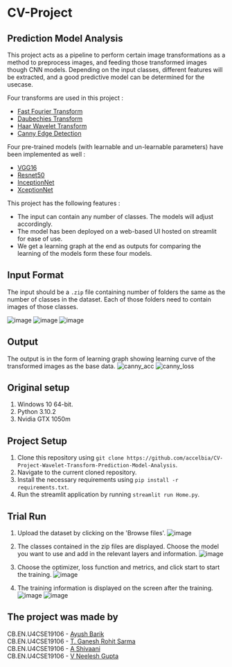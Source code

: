 # CV-Project 
## Prediction Model Analysis
This project acts as a pipeline to perform certain image transformations as a method to preprocess images, and feeding those transformed images though CNN models. Depending on the input classes, different features will be extracted, and a good predictive model can be determined for the usecase. 

Four transforms are used in this project : 
+ [Fast Fourier Transform](https://towardsdatascience.com/fast-fourier-transform-937926e591cb)
+ [Daubechies Transform](https://medium.com/image-vision/2d-dwt-a-brief-intro-89e9ef1698e3)
+ [Haar Wavelet Transform](https://medium.com/@digitalpadm/image-compression-haar-wavelet-transform-5d7be3408aa)
+ [Canny Edge Detection](https://medium.com/simply-dev/what-is-canny-edge-detection-cfefa272a8d0)

Four pre-trained models (with learnable and un-learnable parameters) have been implemented as well : 
+ [VGG16](https://arxiv.org/abs/1409.1556)
+ [Resnet50](https://arxiv.org/abs/1512.03385)
+ [InceptionNet](https://arxiv.org/abs/1409.4842)
+ [XceptionNet](https://arxiv.org/abs/1610.02357)

This project has the following features : 
+ The input can contain any number of classes. The models will adjust accordingly.
+ The model has been deployed on a web-based UI hosted on streamlit for ease of use.
+ We get a learning graph at the end as outputs for comparing the learning of the models form these four models.

## Input Format
The input should be a `.zip` file containing number of folders the same as the number of classes in the dataset. Each of those folders need to contain images of those classes.

![image](https://user-images.githubusercontent.com/67522615/204631834-c1ce72f0-785d-4437-89dd-28408e70768b.png)
![image](https://user-images.githubusercontent.com/67522615/204631879-eed4a164-8716-4b3c-abb0-9a5f0bb6dc77.png)
![image](https://user-images.githubusercontent.com/67522615/204631928-3c6dbcb2-08e0-4c0d-ac5a-7f95b5da6566.png)

## Output
The output is in the form of learning graph showing learning curve of the transformed images as the base data.
![canny_acc](https://user-images.githubusercontent.com/67522615/204634672-8a451155-a382-4f71-94bb-111f4edc3e23.png)
![canny_loss](https://user-images.githubusercontent.com/67522615/204634682-cfe85fe6-c9fd-4824-93c9-c735ceb07784.png)

## Original setup
1. Windows 10 64-bit.
2. Python 3.10.2
3. Nvidia GTX 1050m

## Project Setup
1. Clone this repository using `git clone https://github.com/accelbia/CV-Project-Wavelet-Transform-Prediction-Model-Analysis`.
2. Navigate to the current cloned repository.
3. Install the necessary requirements using `pip install -r requirements.txt`.
4. Run the streamlit application by running `streamlit run Home.py`.

## Trial Run 

1. Upload the dataset by clicking on the 'Browse files'.
   ![image](https://user-images.githubusercontent.com/67522615/204639170-4453fa21-81c7-413c-a215-632aa2d1890c.png)

2. The classes contained in the zip files are displayed. Choose the model you want to use and add in the relevant layers and information.
   ![image](https://user-images.githubusercontent.com/67522615/204639958-51e233d2-e07d-47f7-a5b0-6fa10c946011.png)
   
3. Choose the optimizer, loss function and metrics, and click start to start the training. 
   ![image](https://user-images.githubusercontent.com/67522615/204840649-cc046400-a73e-4bbb-ba04-c0e7ae3fd7d1.png)

4. The training information is displayed on the screen after the training.
   ![image](https://user-images.githubusercontent.com/67522615/204842181-a9a2d408-9010-4f8c-bf4a-21071cb45d0d.png)
   ![image](https://user-images.githubusercontent.com/67522615/204842251-96eb45b5-f216-4ac5-9062-48aa963d726b.png)

## The project was made by 
CB.EN.U4CSE19106 - [Ayush Barik](http://github.com/accelbia)</br>
CB.EN.U4CSE19106 - [T. Ganesh Rohit Sarma](http://github.com/roathena)</br>
CB.EN.U4CSE19106 - [A Shivaani](http://github.com/ShivaaniAnand)</br>
CB.EN.U4CSE19106 - [V Neelesh Gupta](http://github.com/vayigandlaneelesh)
